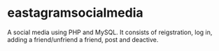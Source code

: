 # eastagramsocialmedia
A social media using PHP and MySQL. It consists of reigstration, log in, adding a friend/unfriend a friend, post and deactive.
